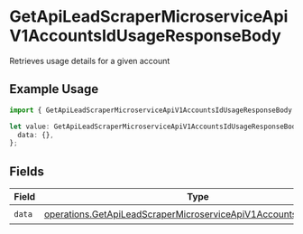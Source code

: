 # GetApiLeadScraperMicroserviceApiV1AccountsIdUsageResponseBody

Retrieves usage details for a given account

## Example Usage

```typescript
import { GetApiLeadScraperMicroserviceApiV1AccountsIdUsageResponseBody } from "oppulence-backend-sdk/models/operations";

let value: GetApiLeadScraperMicroserviceApiV1AccountsIdUsageResponseBody = {
  data: {},
};
```

## Fields

| Field                                                                                                                                                | Type                                                                                                                                                 | Required                                                                                                                                             | Description                                                                                                                                          |
| ---------------------------------------------------------------------------------------------------------------------------------------------------- | ---------------------------------------------------------------------------------------------------------------------------------------------------- | ---------------------------------------------------------------------------------------------------------------------------------------------------- | ---------------------------------------------------------------------------------------------------------------------------------------------------- |
| `data`                                                                                                                                               | [operations.GetApiLeadScraperMicroserviceApiV1AccountsIdUsageData](../../models/operations/getapileadscrapermicroserviceapiv1accountsidusagedata.md) | :heavy_check_mark:                                                                                                                                   | N/A                                                                                                                                                  |